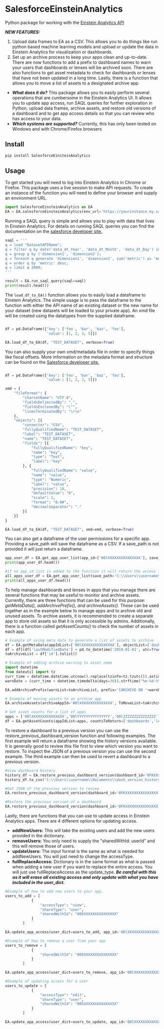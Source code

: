 # SalesforceEinsteinAnalytics #

Python package for working with the [Einstein Analytics API](https://developer.salesforce.com/docs/atlas.en-us.bi_dev_guide_rest.meta/bi_dev_guide_rest/bi_rest_overview.htm)

***NEW FEATURES:*** 
1) Upload data frames to EA as a CSV.  This allows you to do things like run python based machine learning models and upload or update the data in Einstein Analytics for visualization or dashboards.
2) Set up an archive process to keep your apps clean and up-to-date.  There are now functions to add a prefix to dashboard names to warn your users that dashboards or lenses will be archived soon.  There are also functions to get asset metadata to check for dashboards or lenses that have not been updated in a long time.  Lastly, there is a function that allows you to move a list of assets to a designated archive app.

* ***What does it do?*** This package allows you to easily perform several operations that are cumbersome in the Einstein Analytics UI.  It allows you to update app access, run SAQL queries for further exploration in Python, upload data frames, archive assets, and restore old versions of a dashboard and to get app access details so that you can review who has access to your data.
* ***Which systems are supported?*** Currently, this has only been tested on Windows and with Chrome/Firefox browsers


## Install ##
```bash
pip install SalesforceEinsteinAnalytics
```

## Usage ##

To get started you will need to log into Einstein Analytics in Chrome or Firefox.  This package uses a live session to make API requests.  To create an instance of the function you will need to define your browser and supply an environment URL.
```python
import SalesforceEinsteinAnalytics as EA
EA = EA.salesforceEinsteinAnalytics(env_url='https://yourinstance.my.salesforce.com', browser='chrome')
```
  
  
Running a SAQL query is simple and allows you to play with data that lives in Einstein Analytics.
For details on running SAQL queries you can find the documentation on the [salesforce developer site.](https://developer.salesforce.com/docs/atlas.en-us.bi_dev_guide_saql.meta/bi_dev_guide_saql/)
```python
saql = '''
q = load "DatasetAPIName";
q = filter q by date('data_dt_Year', 'data_dt_Month', 'data_dt_Day') in ["current month".."current month"];
q = group q by ('dimension1', 'dimension2');
q = foreach q generate 'dimension1', 'dimension2', sum('metric') as 'metric', unique('id') as 'id_count';
q = order q by 'metric' desc;
q = limit q 2000;
'''

result = EA.run_saql_query(saql=saql)
print(result.head())
```
  
The ```load_df_to_EA()``` function allows you to easily load a dataframe to Einstein Analytics.  The simple usage is to pass the dataframe to the function with either the API name of an existing dataset or the new name for your dataset (new datasets will be loaded to your private app). An xmd file will be created using the datatypes from the supplied dataframe. 
```python

df = pd.DataFrame({'key': ['foo', 'bar', 'baz', 'foo'],
                   'value': [1, 2, 3, 5]})

EA.load_df_to_EA(df, "TEST_DATASET", verbose=True)
```
You can also supply your own xmd/metadata file in order to specify things like fiscal offsets.  More information on the metadata format and structure can be found on the [Salesforce developer site.](https://developer.salesforce.com/docs/atlas.en-us.bi_dev_guide_ext_data_format.meta/bi_dev_guide_ext_data_format/bi_ext_data_schema_overview.htm)
```python

df = pd.DataFrame({'key': ['foo', 'bar', 'baz', 'foo'],
                   'value': [1, 2, 3, 5]})

xmd = {
	"fileFormat": {
		"charsetName": "UTF-8",
		"fieldsDelimitedBy": ",",
		"fieldsEnclosedBy": "\"",
		"linesTerminatedBy": "\r\n"
	},
	"objects": [{
		"connector": "CSV",
		"fullyQualifiedName": "TEST_DATASET",
		"label": "TEST_DATASET",
		"name": "TEST_DATASET",
		"fields": [{
			"fullyQualifiedName": "key",
			"name": "key",
			"type": "Text",
			"label": "key"
		}, {
			"fullyQualifiedName": "value",
			"name": "value",
			"type": "Numeric",
			"label": "value",
			"precision": 18,
			"defaultValue": "0",
			"scale": 2,
			"format": "0.0#",
			"decimalSeparator": "."
		}]
	}]
}

EA.load_df_to_EA(df, "TEST_DATASET", xmd=xmd, verbose=True)
```
  
  
You can also get a dataframe of the user permissions for a specific app.  Providing a save_path will save the dataframe as a CSV.  If a save_path is not provided it will just return a dataframe.
```python
app_user_df = EA.get_app_user_list(app_id=['00lXXXXXXXXXXXXXXX'], save_path='C:\\Users\\username\\Documents\\App_User_List.csv')
print(app_user_df.head())

#if no app_id list is added to the function it will return the access list for all apps.
all_apps_user_df = EA.get_app_user_list(save_path='C:\\Users\\username\\Documents\\All_Apps_User_List.csv')
print(all_apps_user_df.head())
```

To help manage dashboards and lenses in apps that you manage there are several functions that may be useful to monitor and archive assets.  Currently, there are three functions that can be used for this purpose:  *getMetaData(), addArchivePrefix(), and archiveAssets().*  These can be used together as in the example below to manage apps and to archive old and unused assets.  To archive assets, it is recommended to create a separate app to store old assets so that it is only accessible by admins.  Additionally, there is a function called *getAssetCounts()* to check the number of assets in each app.

```python
# Example of using meta data to generate a list of assets to archive
df = EA.getMetaData(appIdList=['00lXXXXXXXXXXXXXXX'], objectList=['dashboards','lenses','datasets'], verbose=True)
df = df[(df['lastModifiedDate'] < pd.to_datetime('2019-01-01', utc=True)) & (df['createdBy.name'] == 'John Smith')]
toArchiveList = df['id'].tolist()

# Example of adding archive warning to asset name
import datetime
from dateutil import tz
curr_time = datetime.datetime.utcnow().replace(tzinfo=tz.tzutc()).astimezone(tz.tzlocal())
warnDate = (curr_time + datetime.timedelta(days=30)).strftime("%m-%d-%Y")

EA.addArchivePrefix(warnList=toArchiveList, prefix='[ARCHIVE ON '+warnDate+'] ', verbose=True)

# Example of moving assets to an archive app
EA.archiveAssets(archiveAppId='00lXXXXXXXXXXXXXXX', ToMoveList=toArchiveList, verbose=True)

# Get asset counts for a list of apps
apps = ['00lXXXXXXXXXXXXXXX','00lYYYYYYYYYYYYYYY','00lZZZZZZZZZZZZZZZ']
df = EA.getAssetCounts(appIdList=apps, countsToReturn=['dashboards','lenses','datasets'], verbose=True)
```
  
To restore a dashboard to a previous version you can use the restore_previous_dashboard_version function and following examples.  The first example will return a dataframe showing the history versions available.  It is generally good to review this file first to view which version you want to restore.  To inspect the JSON of a previous version you can use the second example.  The third example can then be used to revert a dashboard to a previous version.
```python
#View dashboard History
history_df = EA.restore_previous_dashboard_version(dashboard_id='0FKXXXXXXXXXXXXXXX')
history_df.to_csv('C:\\Users\\username\\Documents\\dash_version_history.csv', index=False)

#Get JSON of the previous version to review
EA.restore_previous_dashboard_version(dashboard_id='0FKXXXXXXXXXXXXXXX', version_num=1, save_json_path='C:\\Users\\username\\Documents\\jsonFile.json')

#Restore the previous version of a dashboard
EA.restore_previous_dashboard_version(dashboard_id='0FKXXXXXXXXXXXXXXX', version_num=1)
```
  
  
Lastly, there are functions that you can use to update access in Einstein Analytics apps.  There are 4 different options for updating access.

* **addNewUsers:** This will take the existing users and add the new users provided in the dictionary.
* **removeUsers:** You only need to supply the "sharedWithId: userId" and this will remove those of users.
* **updateUsers:** The input format is the same as what is needed for addNewUsers.  You will just need to change the accessType.
* **fullReplaceAccess:** Dictionary is in the same format as what is passed when adding a new user if you want to replace the entire access.  You will just use fullReplaceAccess as the update_type. ***Be careful with this as it will erase all existing access and only update with what you have included in the user_dict.***

```python
#Example of how to add new users to your app.  
users_to_add = [
			{
				"accessType": "view",
				"shareType": "user",
				"sharedWithId": "005XXXXXXXXXXXXXXX"
			}
		]

EA.update_app_access(user_dict=users_to_add, app_id='00lXXXXXXXXXXXXXXX', update_type='addNewUsers')

#Example of how to remove a user from your app
users_to_remove = [
			{
				"sharedWithId": "005XXXXXXXXXXXXXXX"
			}
		]

EA.update_app_access(user_dict=users_to_remove, app_id='00lXXXXXXXXXXXXXXX', update_type='removeUsers')

#Example of updating access for a user
users_to_update = [
			{
				"accessType": "edit",
				"shareType": "user",
				"sharedWithId": "005XXXXXXXXXXXXXXX"
			}
		]

EA.update_app_access(user_dict=users_to_update, app_id='00lXXXXXXXXXXXXXXX', update_type='updateUsers')
```


